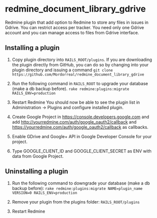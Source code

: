 # redmine_document_library_gdrive
Redmine plugin that add option to Redmine to store any files in issues in Gdrive. You can restrict access per tracker. You need only one Gdrive account and you can manage access to files from Gdrive interface.

## Installing a plugin
1. Copy plugin directory into `RAILS_ROOT/plugins`. If you are downloading the plugin directly from GitHub, you can do so by changing into your plugin directory and issuing a command 
`git clone https://github.com/Mordorreal/redmine_document_library_gdrive`

2. Run the following command in `RAILS_ROOT` to upgrade your database (make a db backup before).
`rake redmine:plugins:migrate RAILS_ENV=production`

3. Restart Redmine
You should now be able to see the plugin list in Administration -> Plugins and configure installed plugin.

4. Create Google Project in https://console.developers.google.com and add http://yourredmine.com/auth/google_oauth2/callback and https://yourredmine.com/auth/google_oauth2/callback as callbacks.

5. Enable GDrive and Google+ API in Google Developer Console for your project.

6. Type GOOGLE_CLIENT_ID and GOOGLE_CLIENT_SECRET as ENV with data from Google Project.

## Uninstalling a plugin
1. Run the following command to downgrade your database (make a db backup before):
`rake redmine:plugins:migrate NAME=plugin_name VERSION=0 RAILS_ENV=production`

2. Remove your plugin from the plugins folder: `RAILS_ROOT/plugins`

3. Restart Redmine
